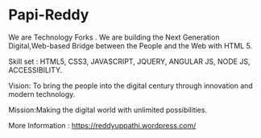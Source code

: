 # Papi-Reddy

We are Technology Forks . We are building the Next Generation Digital,Web-based Bridge between the People and the Web with HTML 5.

Skill set : HTML5, CSS3, JAVASCRIPT, JQUERY, ANGULAR JS, NODE JS, ACCESSIBILITY.

Vision: To bring the people into the digital century  through innovation and modern technology.

Mission:Making the digital world with unlimited possibilities.

More Information : https://reddyuppathi.wordpress.com/
